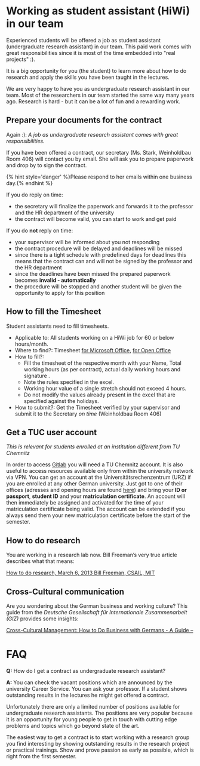 # Working as student assistant (HiWi) in our team

Experienced students will be offered a job as student assistant (undergraduate research assistant) in our team. This paid work comes with great responsibilities since it is most of the time embedded into "real projects" :).

It is a big opportunity for you (the student) to learn more about how to do research and apply the skills you have been taught in the lectures.

We are very happy to have you as undergraduate research assistant in our team. Most of the researchers in our team started the same way many years ago. Research is hard - but it can be a lot of fun and a rewarding work.

## Prepare your documents for the contract

Again :): *A job as undergraduate research assistant comes with great responsibilities.*

If you have been offered a contract, our secretary (Ms. Stark, Weinholdbau Room 406) will contact you by email. She will ask you to prepare paperwork and drop by to sign the contract.

{% hint style='danger' %}Please respond to her emails within one business day.{% endhint %}

If you do reply on time:

- the secretary will finalize the paperwork and forwards it to the professor and the HR department of the university
- the contract will become valid, you can start to work and get paid

If you do **not** reply on time:

- your supervisor will be informed about you not responding
- the contract procedure will be delayed and deadlines will be missed
- since there is a tight schedule with predefined days for deadlines this means that the contract can and will not be signed by the professor and the HR department
- since the deadlines have been missed the prepared paperwork becomes **invalid - automatically**
- the procedure will be stopped and another student will be given the opportunity to apply for this position

## How to fill the Timesheet

Student assistants need to fill timesheets.

* Applicable to: All students working on a HiWi job for 60 or below hours/month.
* Where to find?: Timesheet [for Microsoft Office](https://www.tu-chemnitz.de/verwaltung/personal/public/arbeitszeitbogen_2018_HK.xlsx), [for Open Office](https://www.tu-chemnitz.de/verwaltung/personal/public/arbeitszeitbogen_2018_HK_LO.ods)
* How to fill?:
  * Fill the timesheet of the respective month with your Name, Total working hours (as per contract), actual daily working hours and signature .
  * Note the rules specified in the excel.
  * Working hour value of a single stretch should not exceed 4 hours.
  * Do not modify the values already present in the excel that are specified against the holidays.
* How to submit?: Get the Timesheet verified by your supervisor and submit it to the Secretary *on time* (Weinholdbau Room 406)

## Get a TUC user account

*This is relevant for students enrolled at an institution different from TU Chemnitz*

In order to access [Gitlab](https://gitlab.hrz.tu-chemnitz.de/) you will need a TU Chemnitz account. It is also useful to access resources available only from within the university network via VPN. You can get an account at the Universitätsrechenzentrum (URZ) if you are enrolled at any other German university. Just got to one of their offices (adresses and opening hours are found [here](https://www.tu-chemnitz.de/urz/nutzerservice.html)) and bring your **ID or passport**, **student ID** and your **matriculation certificate**. An account will then immediately be assigned and activated for the time of your matriculation certificate being valid. The account can be extended if you always send them your new matriculation certificate before the start of the semester.

## How to do research

You are working in a research lab now. Bill Freeman’s very true article describes what that means:

[How to do research, March 6, 2013 Bill Freeman, CSAIL, MIT](http://people.csail.mit.edu/billf/publications/How_To_Do_Research.pdf)

## Cross-Cultural communication

Are you wondering about the German business and working culture? This guide from the _Deutsche Gesellschaft für Internationale Zusammenarbeit \(GIZ\)_ provides some insights:

[Cross-Cultural Management: How to Do Business with Germans - A Guide –](http://www.asprea.org/imagenes/GIZ-_How_to_do_business_with_Germans_Kavalchuk-angles-1359942678515.pdf)


# FAQ

**Q:** How do I get a contract as undergraduate research assistant?

**A:** You can check the vacant positions which are announced by the university Career Service. You can ask your professor. If a student shows outstanding results in the lectures he might get offered a contract.

Unfortunately there are only a limited number of positions available for undergraduate research assistants. The positions are very popular because it is an opportunity for young people to get in touch with cutting edge problems and topics which go beyond state of the art.

The easiest way to get a contract is to start working with a research group you find interesting by showing outstanding results in the research project or practical trainings. Show and prove passion as early as possible, which is right from the first semester.
